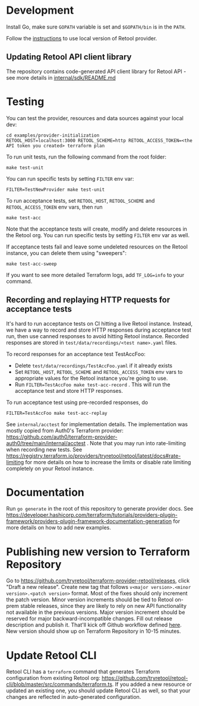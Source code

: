 # Development
Install Go, make sure `GOPATH` variable is set and `$GOPATH/bin` is in the `PATH`.

Follow the [instructions](https://developer.hashicorp.com/terraform/tutorials/providers-plugin-framework/providers-plugin-framework-provider#prepare-terraform-for-local-provider-install) to use local version of Retool provider.

## Updating Retool API client library
The repository contains code-generated API client library for Retool API - see more details in [internal/sdk/README.md](/internal/sdk/README.md)

# Testing
You can test the provider, resources and data sources against your local dev:
```
cd examples/provider-initialization
RETOOL_HOST=localhost:3000 RETOOL_SCHEME=http RETOOL_ACCESS_TOKEN=<the API token you created> terraform plan
```

To run unit tests, run the following command from the root folder:
```
make test-unit
```

You can run specific tests by setting `FILTER` env var:
```
FILTER=TestNewProvider make test-unit
``` 

To run acceptance tests, set `RETOOL_HOST`, `RETOOL_SCHEME` and `RETOOL_ACCESS_TOKEN` env vars, then run
```
make test-acc
```
Note that the acceptance tests will create, modify and delete resources in the Retool org.
You can run specific tests by setting `FILTER` env var as well.

If acceptance tests fail and leave some undeleted resources on the Retool instance, you can delete them using "sweepers":
```
make test-acc-sweep
```

If you want to see more detailed Terraform logs, add `TF_LOG=info` to your command.

## Recording and replaying HTTP requests for acceptance tests
It's hard to run acceptance tests on CI hitting a live Retool instance. Instead, we have a way to record and store HTTP responses during acceptance test run, then use canned responses to avoid hitting Retool instance.
Recorded responses are stored in `test/data/recordings/<test name>.yaml` files.

To record responses for an acceptance test TestAccFoo:
- Delete `test/data/recordings/TestAccFoo.yaml` if it already exists
- Set `RETOOL_HOST`, `RETOOL_SCHEME` and `RETOOL_ACCESS_TOKEN` env vars to appropriate values for the Retool instance you're going to use.
- Run `FILTER=TestAccFoo make test-acc-record` . This will run the acceptance test and store HTTP responses.

To run acceptance test using pre-recorded responses, do
```
FILTER=TestAccFoo make test-acc-replay
```

See `internal/acctest` for implementation details. The implementation was mostly copied from Auth0's Terraform provider: https://github.com/auth0/terraform-provider-auth0/tree/main/internal/acctest .
Note that you may run into rate-limiting when recording new tests. See https://registry.terraform.io/providers/tryretool/retool/latest/docs#rate-limiting for more details on how to increase the limits or disable rate limiting completely on your Retool instance.

# Documentation
Run `go generate` in the root of this repository to generate provider docs. See https://developer.hashicorp.com/terraform/tutorials/providers-plugin-framework/providers-plugin-framework-documentation-generation for more details on how to add new examples.

# Publishing new version to Terraform Repository
Go to https://github.com/tryretool/terraform-provider-retool/releases, click "Draft a new release". Create new tag that follows `v<major version>.<minor version>.<patch version>` format. Most of the fixes should only increment the patch version. 
Minor version increments should be tied to Retool on-prem stable releases, since they are likely to rely on new API functionality not available in the previous versions. Major version increment should be reserved for major backward-incompatible changes.
Fill out release description and publish it. That'll kick off Github workflow defined [here](https://github.com/tryretool/terraform-provider-retool/blob/d8832910a0cb3cc719387b07caa788d573f6a24c/.github/workflows/release.yaml).
New version should show up on Terraform Repository in 10-15 minutes.

# Update Retool CLI
Retool CLI has a `terraform` command that generates Terraform configuration from existing Retool org: https://github.com/tryretool/retool-cli/blob/master/src/commands/terraform.ts. 
If you added a new resource or updated an existing one, you should update Retool CLI as well, so that your changes are reflected in auto-generated configuration.
